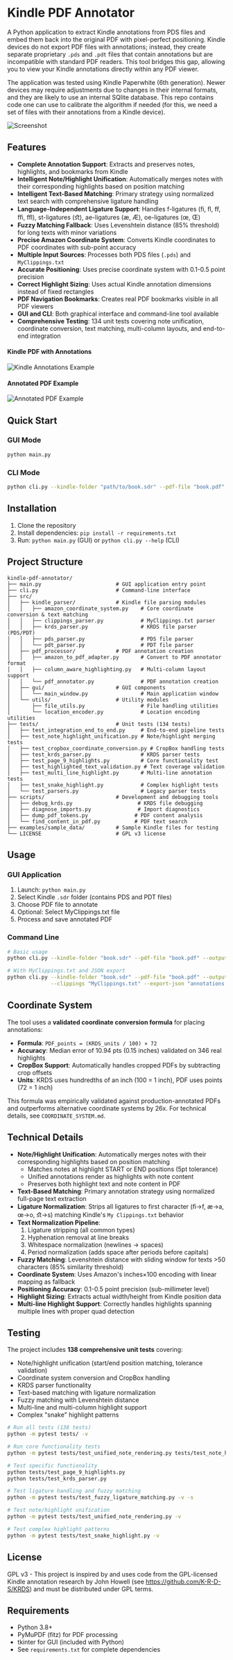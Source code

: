 # Kindle PDF Annotator

A Python application to extract Kindle annotations from PDS files and embed them back into the original PDF with pixel-perfect positioning. Kindle devices do not export PDF files with annotations; instead, they create separate proprietary `.pds` and `.pdt` files that contain annotations but are incompatible with standard PDF readers. This tool bridges this gap, allowing you to view your Kindle annotations directly within any PDF viewer.

The application was tested using Kindle Paperwhite (6th generation). Newer devices may require adjustments due to changes in their internal formats, and they are likely to use an internal SQlite database. This repo contains code one can use to calibrate the algorithm if needed (for this, we need a set of files with their annotations from a Kindle device).

![Screenshot](screenshot.png)

## Features

- **Complete Annotation Support**: Extracts and preserves notes, highlights, and bookmarks from Kindle
- **Intelligent Note/Highlight Unification**: Automatically merges notes with their corresponding highlights based on position matching
- **Intelligent Text-Based Matching**: Primary strategy using normalized text search with comprehensive ligature handling
- **Language-Independent Ligature Support**: Handles f-ligatures (ﬁ, ﬂ, ﬀ, ﬃ, ﬄ), st-ligatures (ﬆ), ae-ligatures (æ, Æ), oe-ligatures (œ, Œ)
- **Fuzzy Matching Fallback**: Uses Levenshtein distance (85% threshold) for long texts with minor variations
- **Precise Amazon Coordinate System**: Converts Kindle coordinates to PDF coordinates with sub-point accuracy
- **Multiple Input Sources**: Processes both PDS files (`.pds`) and `MyClippings.txt` 
- **Accurate Positioning**: Uses precise coordinate system with 0.1-0.5 point precision
- **Correct Highlight Sizing**: Uses actual Kindle annotation dimensions instead of fixed rectangles
- **PDF Navigation Bookmarks**: Creates real PDF bookmarks visible in all PDF viewers
- **GUI and CLI**: Both graphical interface and command-line tool available
- **Comprehensive Testing**: 134 unit tests covering note unification, coordinate conversion, text matching, multi-column layouts, and end-to-end integration

#### Kindle PDF with Annotations

![Kindle Annotations Example](screenshot_kindle.png)

#### Annotated PDF Example 

![Annotated PDF Example](screenshot_pdf.png)

## Quick Start

### GUI Mode
```bash
python main.py
```

### CLI Mode
```bash
python cli.py --kindle-folder "path/to/book.sdr" --pdf-file "book.pdf" --output "annotated.pdf"
```

## Installation

1. Clone the repository
2. Install dependencies: `pip install -r requirements.txt`
3. Run: `python main.py` (GUI) or `python cli.py --help` (CLI)

## Project Structure

```
kindle-pdf-annotator/
├── main.py                        # GUI application entry point
├── cli.py                         # Command-line interface
├── src/
│   ├── kindle_parser/             # Kindle file parsing modules
│   │   ├── amazon_coordinate_system.py    # Core coordinate conversion & text matching
│   │   ├── clippings_parser.py            # MyClippings.txt parser
│   │   ├── krds_parser.py                 # KRDS file parser (PDS/PDT)
│   │   ├── pds_parser.py                  # PDS file parser
│   │   └── pdt_parser.py                  # PDT file parser
│   ├── pdf_processor/             # PDF annotation creation
│   │   ├── amazon_to_pdf_adapter.py       # Convert to PDF annotator format
│   │   ├── column_aware_highlighting.py   # Multi-column layout support
│   │   └── pdf_annotator.py               # PDF annotation creation
│   ├── gui/                       # GUI components
│   │   └── main_window.py                 # Main application window
│   └── utils/                     # Utility modules
│       ├── file_utils.py                  # File handling utilities
│       └── location_encoder.py            # Location encoding utilities
├── tests/                         # Unit tests (134 tests)
│   ├── test_integration_end_to_end.py     # End-to-end pipeline tests
│   ├── test_note_highlight_unification.py # Note/highlight merging tests
│   ├── test_cropbox_coordinate_conversion.py # CropBox handling tests
│   ├── test_krds_parser.py                # KRDS parser tests
│   ├── test_page_9_highlights.py          # Core functionality test
│   ├── test_highlighted_text_validation.py # Text coverage validation
│   ├── test_multi_line_highlight.py       # Multi-line annotation tests
│   ├── test_snake_highlight.py            # Complex highlight tests
│   └── test_parsers.py                    # Legacy parser tests
├── scripts/                       # Development and debugging tools
│   ├── debug_krds.py                     # KRDS file debugging
│   ├── diagnose_imports.py               # Import diagnostics
│   ├── dump_pdf_tokens.py               # PDF content analysis
│   └── find_content_in_pdf.py           # PDF text search
├── examples/sample_data/          # Sample Kindle files for testing
└── LICENSE                        # GPL v3 license
```

## Usage

### GUI Application
1. Launch: `python main.py`
2. Select Kindle `.sdr` folder (contains PDS and PDT files)
3. Choose PDF file to annotate
4. Optional: Select MyClippings.txt file
5. Process and save annotated PDF

### Command Line
```bash
# Basic usage
python cli.py --kindle-folder "book.sdr" --pdf-file "book.pdf" --output "result.pdf"

# With MyClippings.txt and JSON export
python cli.py --kindle-folder "book.sdr" --pdf-file "book.pdf" --output "result.pdf" \
              --clippings "MyClippings.txt" --export-json "annotations.json" --verbose
```

## Coordinate System

The tool uses a **validated coordinate conversion formula** for placing annotations:

- **Formula**: `PDF_points = (KRDS_units / 100) × 72`
- **Accuracy**: Median error of 10.94 pts (0.15 inches) validated on 346 real highlights
- **CropBox Support**: Automatically handles cropped PDFs by subtracting crop offsets
- **Units**: KRDS uses hundredths of an inch (100 = 1 inch), PDF uses points (72 = 1 inch)

This formula was empirically validated against production-annotated PDFs and outperforms alternative coordinate systems by 26x. For technical details, see `COORDINATE_SYSTEM.md`.

## Technical Details

- **Note/Highlight Unification**: Automatically merges notes with their corresponding highlights based on position matching
  - Matches notes at highlight START or END positions (5pt tolerance)
  - Unified annotations render as highlights with note content
  - Preserves both highlight text and note content in PDF
- **Text-Based Matching**: Primary annotation strategy using normalized full-page text extraction
- **Ligature Normalization**: Strips all ligatures to first character (ﬁ→f, æ→a, œ→o, ﬆ→s) matching Kindle's `My Clippings.txt` behavior
- **Text Normalization Pipeline**:
  1. Ligature stripping (all common types)
  2. Hyphenation removal at line breaks
  3. Whitespace normalization (newlines → spaces)
  4. Period normalization (adds space after periods before capitals)
- **Fuzzy Matching**: Levenshtein distance with sliding window for texts >50 characters (85% similarity threshold)
- **Coordinate System**: Uses Amazon's inches×100 encoding with linear mapping as fallback
- **Positioning Accuracy**: 0.1-0.5 point precision (sub-millimeter level)
- **Highlight Sizing**: Extracts actual width/height from Kindle position data
- **Multi-line Highlight Support**: Correctly handles highlights spanning multiple lines with proper quad detection

## Testing

The project includes **138 comprehensive unit tests** covering:
- Note/highlight unification (start/end position matching, tolerance validation)
- Coordinate system conversion and CropBox handling
- KRDS parser functionality
- Text-based matching with ligature normalization
- Fuzzy matching with Levenshtein distance
- Multi-line and multi-column highlight support
- Complex "snake" highlight patterns

```bash
# Run all tests (138 tests)
python -m pytest tests/ -v

# Run core functionality tests
python -m pytest tests/test_unified_note_rendering.py tests/test_note_highlight_unification.py tests/test_cropbox_coordinate_conversion.py -v

# Test specific functionality
python tests/test_page_9_highlights.py
python tests/test_krds_parser.py

# Test ligature handling and fuzzy matching
python -m pytest tests/test_fuzzy_ligature_matching.py -v -s

# Test note/highlight unification
python -m pytest tests/test_unified_note_rendering.py -v

# Test complex highlight patterns
python -m pytest tests/test_snake_highlight.py -v
```

## License

GPL v3 - This project is inspired by and uses code from the GPL-licensed Kindle annotation research by John Howell (see https://github.com/K-R-D-S/KRDS) and must be distributed under GPL terms.

## Requirements

- Python 3.8+
- PyMuPDF (fitz) for PDF processing
- tkinter for GUI (included with Python)
- See `requirements.txt` for complete dependencies
